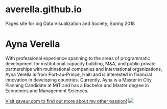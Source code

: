 # averella.github.io
Pages site for big Data Visualization and Society, Spring 2018
<!-- create a header -->
<h1>Ayna Verella</h1>
<!-- create a paragraph -->
<p> With professional experience spanning to the areas of programmatic development for institutional capacity building, M&A, and public private partnerships with multinational companies and international organizations, Ayna Verella is from Port-au-Prince, Haiti and is interested in financial innovation in developing countries. Currently, Ayna is a Master in City Planning Candidate at MIT and has a Bachelor and Master degree in Economics and Management Sciences.</p>
<a href="https://www.saveur.com/best-french-fries">Visit saveur.com to find out more about my other passion!</a>
<img src="https://media.giphy.com/media/Bk0J0yPV2azoQ/giphy.gif">

